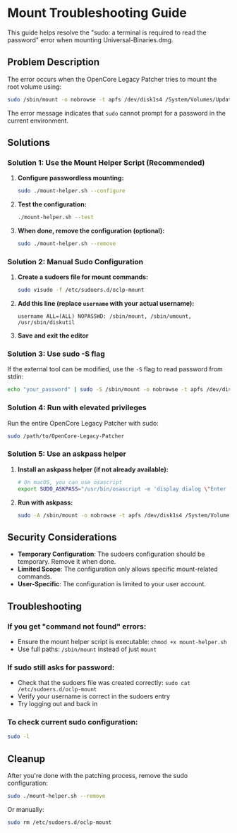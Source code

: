 # Mount Troubleshooting Guide

This guide helps resolve the "sudo: a terminal is required to read the password" error when mounting Universal-Binaries.dmg.

## Problem Description

The error occurs when the OpenCore Legacy Patcher tries to mount the root volume using:
```bash
sudo /sbin/mount -o nobrowse -t apfs /dev/disk1s4 /System/Volumes/Update/mnt1
```

The error message indicates that `sudo` cannot prompt for a password in the current environment.

## Solutions

### Solution 1: Use the Mount Helper Script (Recommended)

1. **Configure passwordless mounting:**
   ```bash
   sudo ./mount-helper.sh --configure
   ```

2. **Test the configuration:**
   ```bash
   ./mount-helper.sh --test
   ```

3. **When done, remove the configuration (optional):**
   ```bash
   sudo ./mount-helper.sh --remove
   ```

### Solution 2: Manual Sudo Configuration

1. **Create a sudoers file for mount commands:**
   ```bash
   sudo visudo -f /etc/sudoers.d/oclp-mount
   ```

2. **Add this line (replace `username` with your actual username):**
   ```
   username ALL=(ALL) NOPASSWD: /sbin/mount, /sbin/umount, /usr/sbin/diskutil
   ```

3. **Save and exit the editor**

### Solution 3: Use sudo -S flag

If the external tool can be modified, use the `-S` flag to read password from stdin:
```bash
echo "your_password" | sudo -S /sbin/mount -o nobrowse -t apfs /dev/disk1s4 /System/Volumes/Update/mnt1
```

### Solution 4: Run with elevated privileges

Run the entire OpenCore Legacy Patcher with sudo:
```bash
sudo /path/to/OpenCore-Legacy-Patcher
```

### Solution 5: Use an askpass helper

1. **Install an askpass helper (if not already available):**
   ```bash
   # On macOS, you can use osascript
   export SUDO_ASKPASS="/usr/bin/osascript -e 'display dialog \"Enter password:\" default answer \"\" with hidden answer' -e 'text returned of result'"
   ```

2. **Run with askpass:**
   ```bash
   sudo -A /sbin/mount -o nobrowse -t apfs /dev/disk1s4 /System/Volumes/Update/mnt1
   ```

## Security Considerations

- **Temporary Configuration**: The sudoers configuration should be temporary. Remove it when done.
- **Limited Scope**: The configuration only allows specific mount-related commands.
- **User-Specific**: The configuration is limited to your user account.

## Troubleshooting

### If you get "command not found" errors:
- Ensure the mount helper script is executable: `chmod +x mount-helper.sh`
- Use full paths: `/sbin/mount` instead of just `mount`

### If sudo still asks for password:
- Check that the sudoers file was created correctly: `sudo cat /etc/sudoers.d/oclp-mount`
- Verify your username is correct in the sudoers entry
- Try logging out and back in

### To check current sudo configuration:
```bash
sudo -l
```

## Cleanup

After you're done with the patching process, remove the sudo configuration:
```bash
sudo ./mount-helper.sh --remove
```

Or manually:
```bash
sudo rm /etc/sudoers.d/oclp-mount
```